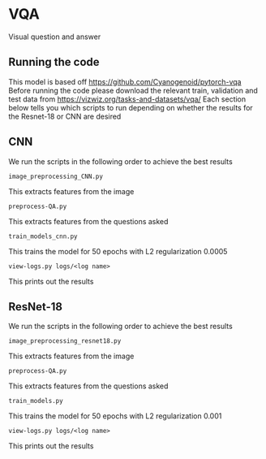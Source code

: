 # VQA
Visual question and answer

## Running the code
This model is based off https://github.com/Cyanogenoid/pytorch-vqa
Before running the code please download the relevant train, validation and test data from https://vizwiz.org/tasks-and-datasets/vqa/
Each section below tells you which scripts to run depending on whether the results for the Resnet-18 or
CNN are desired

## CNN 
We run the scripts in the following order to achieve the best results
```
image_preprocessing_CNN.py
```
This extracts features from the image
```
preprocess-QA.py
```
This extracts features from the questions asked
```
train_models_cnn.py
```
This trains the model for 50 epochs with L2 regularization 0.0005
```
view-logs.py logs/<log name>
```
This prints out the results

## ResNet-18

We run the scripts in the following order to achieve the best results
```
image_preprocessing_resnet18.py
```
This extracts features from the image
```
preprocess-QA.py
```
This extracts features from the questions asked
```
train_models.py
```
This trains the model for 50 epochs with L2 regularization 0.001
```
view-logs.py logs/<log name>
```
This prints out the results
